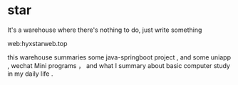# star
It's a warehouse where there's nothing to do, just write something

web:hyxstarweb.top

this warehouse summaries some java-springboot project ,  and some uniapp , wechat Mini programs ， and what I summary about basic computer study in my daily life .
